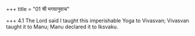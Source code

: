 +++
title = "01 श्री भगवानुवाच"

+++
4.1 The Lord said I taught this imperishable Yoga to Vivasvan; Vivasvan
taught it to Manu; Manu declared it to Iksvaku.
